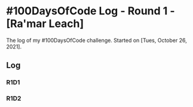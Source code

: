 # #100DaysOfCode Log - Round 1 - [Ra'mar Leach]

The log of my #100DaysOfCode challenge. Started on [Tues, October 26, 2021].

## Log

### R1D1 


### R1D2
